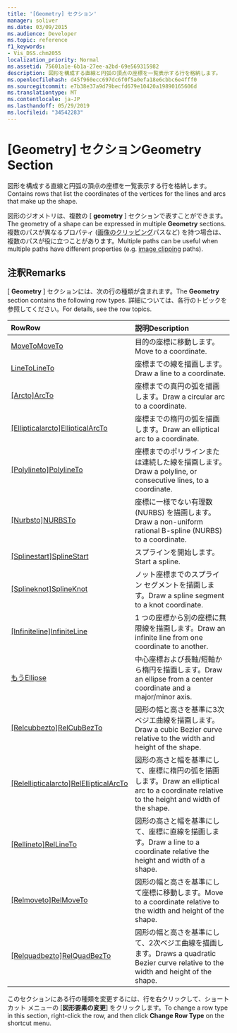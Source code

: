 ```yaml
---
title: '[Geometry] セクション'
manager: soliver
ms.date: 03/09/2015
ms.audience: Developer
ms.topic: reference
f1_keywords:
- Vis_DSS.chm2055
localization_priority: Normal
ms.assetid: 75601a1e-6b1a-27ee-a2bd-69e569315982
description: 図形を構成する直線と円弧の頂点の座標を一覧表示する行を格納します。
ms.openlocfilehash: d45f960ecc697dc6f0f5a0efa18e6cbbc6e4fff0
ms.sourcegitcommit: e7b38e37a9d79becfd679e10420a19890165606d
ms.translationtype: MT
ms.contentlocale: ja-JP
ms.lasthandoff: 05/29/2019
ms.locfileid: "34542283"
---
```

# <a name="geometry-section"></a><span data-ttu-id="271f1-103">[Geometry] セクション</span><span class="sxs-lookup"><span data-stu-id="271f1-103">Geometry Section</span></span>

<span data-ttu-id="271f1-104">図形を構成する直線と円弧の頂点の座標を一覧表示する行を格納します。</span><span class="sxs-lookup"><span data-stu-id="271f1-104">Contains rows that list the coordinates of the vertices for the lines and arcs that make up the shape.</span></span> 
  
<span data-ttu-id="271f1-105">図形のジオメトリは、複数の [ **geometry** ] セクションで表すことができます。</span><span class="sxs-lookup"><span data-stu-id="271f1-105">The geometry of a shape can be expressed in multiple **Geometry** sections.</span></span> <span data-ttu-id="271f1-106">複数のパスが異なるプロパティ ([画像のクリッピング](clippingpath-cell-foreign-image-info-section.md)パスなど) を持つ場合は、複数のパスが役に立つことがあります。</span><span class="sxs-lookup"><span data-stu-id="271f1-106">Multiple paths can be useful when multiple paths have different properties (e.g. [image clipping](clippingpath-cell-foreign-image-info-section.md) paths).</span></span> 
  
## <a name="remarks"></a><span data-ttu-id="271f1-107">注釈</span><span class="sxs-lookup"><span data-stu-id="271f1-107">Remarks</span></span>

<span data-ttu-id="271f1-108">[ **Geometry** ] セクションには、次の行の種類が含まれます。</span><span class="sxs-lookup"><span data-stu-id="271f1-108">The **Geometry** section contains the following row types.</span></span> <span data-ttu-id="271f1-109">詳細については、各行のトピックを参照してください。</span><span class="sxs-lookup"><span data-stu-id="271f1-109">For details, see the row topics.</span></span> 
  
|<span data-ttu-id="271f1-110">Row</span><span class="sxs-lookup"><span data-stu-id="271f1-110">Row</span></span>|<span data-ttu-id="271f1-111">説明</span><span class="sxs-lookup"><span data-stu-id="271f1-111">Description</span></span>|
|:-----|:-----|
|[<span data-ttu-id="271f1-112">MoveTo</span><span class="sxs-lookup"><span data-stu-id="271f1-112">MoveTo</span></span>](moveto-row-geometry-section.md) <br/> |<span data-ttu-id="271f1-113">目的の座標に移動します。</span><span class="sxs-lookup"><span data-stu-id="271f1-113">Move to a coordinate.</span></span>  <br/> |
|[<span data-ttu-id="271f1-114">LineTo</span><span class="sxs-lookup"><span data-stu-id="271f1-114">LineTo</span></span>](lineto-row-geometry-section.md) <br/> |<span data-ttu-id="271f1-115">座標までの線を描画します。</span><span class="sxs-lookup"><span data-stu-id="271f1-115">Draw a line to a coordinate.</span></span>  <br/> |
|<span data-ttu-id="271f1-116">[[Arcto]](arcto-row-geometry-section.md)</span><span class="sxs-lookup"><span data-stu-id="271f1-116">[ArcTo](arcto-row-geometry-section.md)</span></span> <br/> |<span data-ttu-id="271f1-117">座標までの真円の弧を描画します。</span><span class="sxs-lookup"><span data-stu-id="271f1-117">Draw a circular arc to a coordinate.</span></span>  <br/> |
|<span data-ttu-id="271f1-118">[[Ellipticalarcto]](ellipticalarcto-row-geometry-section.md)</span><span class="sxs-lookup"><span data-stu-id="271f1-118">[EllipticalArcTo](ellipticalarcto-row-geometry-section.md)</span></span> <br/> |<span data-ttu-id="271f1-119">座標までの楕円の弧を描画します。</span><span class="sxs-lookup"><span data-stu-id="271f1-119">Draw an elliptical arc to a coordinate.</span></span>  <br/> |
|<span data-ttu-id="271f1-120">[[Polylineto]](polylineto-row-geometry-section.md)</span><span class="sxs-lookup"><span data-stu-id="271f1-120">[PolylineTo](polylineto-row-geometry-section.md)</span></span> <br/> |<span data-ttu-id="271f1-121">座標までのポリラインまたは連続した線を描画します。</span><span class="sxs-lookup"><span data-stu-id="271f1-121">Draw a polyline, or consecutive lines, to a coordinate.</span></span>  <br/> |
|<span data-ttu-id="271f1-122">[[Nurbsto]](nurbsto-row-geometry-section.md)</span><span class="sxs-lookup"><span data-stu-id="271f1-122">[NURBSTo](nurbsto-row-geometry-section.md)</span></span> <br/> |<span data-ttu-id="271f1-123">座標に一様でない有理数 (NURBS) を描画します。</span><span class="sxs-lookup"><span data-stu-id="271f1-123">Draw a non-uniform rational B-spline (NURBS) to a coordinate.</span></span>  <br/> |
|<span data-ttu-id="271f1-124">[[Splinestart]](splinestart-row-geometry-section.md)</span><span class="sxs-lookup"><span data-stu-id="271f1-124">[SplineStart](splinestart-row-geometry-section.md)</span></span> <br/> |<span data-ttu-id="271f1-125">スプラインを開始します。</span><span class="sxs-lookup"><span data-stu-id="271f1-125">Start a spline.</span></span>  <br/> |
|<span data-ttu-id="271f1-126">[[Splineknot]](splineknot-row-geometry-section.md)</span><span class="sxs-lookup"><span data-stu-id="271f1-126">[SplineKnot](splineknot-row-geometry-section.md)</span></span> <br/> |<span data-ttu-id="271f1-127">ノット座標までのスプライン セグメントを描画します。</span><span class="sxs-lookup"><span data-stu-id="271f1-127">Draw a spline segment to a knot coordinate.</span></span>  <br/> |
|<span data-ttu-id="271f1-128">[[Infiniteline]](infiniteline-row-geometry-section.md)</span><span class="sxs-lookup"><span data-stu-id="271f1-128">[InfiniteLine](infiniteline-row-geometry-section.md)</span></span> <br/> |<span data-ttu-id="271f1-129">1 つの座標から別の座標に無限線を描画します。</span><span class="sxs-lookup"><span data-stu-id="271f1-129">Draw an infinite line from one coordinate to another.</span></span>  <br/> |
|[<span data-ttu-id="271f1-130">もう</span><span class="sxs-lookup"><span data-stu-id="271f1-130">Ellipse</span></span>](ellipse-row-geometry-section.md) <br/> |<span data-ttu-id="271f1-131">中心座標および長軸/短軸から楕円を描画します。</span><span class="sxs-lookup"><span data-stu-id="271f1-131">Draw an ellipse from a center coordinate and a major/minor axis.</span></span>  <br/> |
|<span data-ttu-id="271f1-132">[[Relcubbezto]](relcubbezto-row-geometry-section.md)</span><span class="sxs-lookup"><span data-stu-id="271f1-132">[RelCubBezTo](relcubbezto-row-geometry-section.md)</span></span> <br/> |<span data-ttu-id="271f1-133">図形の幅と高さを基準に3次ベジエ曲線を描画します。</span><span class="sxs-lookup"><span data-stu-id="271f1-133">Draw a cubic Bezier curve relative to the width and height of the shape.</span></span>  <br/> |
|<span data-ttu-id="271f1-134">[[Relellipticalarcto]](relellipticalarcto-row-geometry-section.md)</span><span class="sxs-lookup"><span data-stu-id="271f1-134">[RelEllipticalArcTo](relellipticalarcto-row-geometry-section.md)</span></span> <br/> |<span data-ttu-id="271f1-135">図形の高さと幅を基準にして、座標に楕円の弧を描画します。</span><span class="sxs-lookup"><span data-stu-id="271f1-135">Draw an elliptical arc to a coordinate relative to the height and width of the shape.</span></span>  <br/> |
|<span data-ttu-id="271f1-136">[[Rellineto]](rellineto-row-geometry-section.md)</span><span class="sxs-lookup"><span data-stu-id="271f1-136">[RelLineTo](rellineto-row-geometry-section.md)</span></span> <br/> |<span data-ttu-id="271f1-137">図形の高さと幅を基準にして、座標に直線を描画します。</span><span class="sxs-lookup"><span data-stu-id="271f1-137">Draw a line to a coordinate relative the height and width of a shape.</span></span>  <br/> |
|<span data-ttu-id="271f1-138">[[Relmoveto]](relmoveto-row-geometry-section.md)</span><span class="sxs-lookup"><span data-stu-id="271f1-138">[RelMoveTo](relmoveto-row-geometry-section.md)</span></span> <br/> |<span data-ttu-id="271f1-139">図形の幅と高さを基準にして座標に移動します。</span><span class="sxs-lookup"><span data-stu-id="271f1-139">Move to a coordinate relative to the width and height of the shape.</span></span>  <br/> |
|<span data-ttu-id="271f1-140">[[Relquadbezto]](relquadbezto-row-geometry-section.md)</span><span class="sxs-lookup"><span data-stu-id="271f1-140">[RelQuadBezTo](relquadbezto-row-geometry-section.md)</span></span> <br/> |<span data-ttu-id="271f1-141">図形の幅と高さを基準にして、2次ベジエ曲線を描画します。</span><span class="sxs-lookup"><span data-stu-id="271f1-141">Draws a quadratic Bezier curve relative to the width and height of the shape.</span></span>  <br/> |
   
<span data-ttu-id="271f1-142">このセクションにある行の種類を変更するには、行を右クリックして、ショートカット メニューの [**図形要素の変更**] をクリックします。</span><span class="sxs-lookup"><span data-stu-id="271f1-142">To change a row type in this section, right-click the row, and then click **Change Row Type** on the shortcut menu.</span></span> 
  

